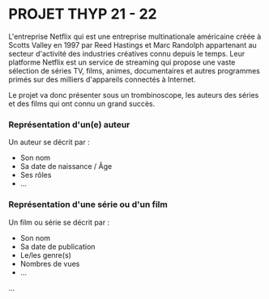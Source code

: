 # PROJET THYP 21 - 22

L'entreprise Netflix qui est une entreprise multinationale américaine créée à Scotts Valley en 1997 par Reed Hastings et Marc Randolph appartenant au secteur d'activité des industries créatives connu depuis le temps. Leur platforme Netflix est un service de streaming qui propose une vaste sélection de séries TV, films, animes, documentaires et autres programmes primés sur des milliers d'appareils connectés à Internet.

Le projet va donc présenter sous un trombinoscope, les auteurs des séries et des films qui ont connu un grand succès.

 ### Représentation d'un(e) auteur
 
Un auteur se décrit par :
- Son nom
- Sa date de naissance / Âge
- Ses rôles
- ...

### Représentation d'une série ou d'un film 

Un film ou série se décrit par :
- Son nom
- Sa date de publication
- Le/les genre(s)
- Nombres de vues
- ...

...
